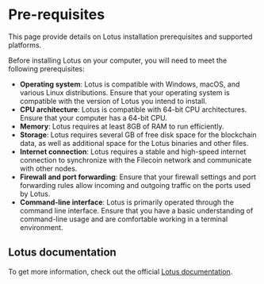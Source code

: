 # Pre-requisites

This page provide details on Lotus installation prerequisites and supported platforms.

Before installing Lotus on your computer, you will need to meet the following prerequisites:

* **Operating system**: Lotus is compatible with Windows, macOS, and various Linux distributions. Ensure that your operating system is compatible with the version of Lotus you intend to install.
* **CPU architecture**: Lotus is compatible with 64-bit CPU architectures. Ensure that your computer has a 64-bit CPU.
* **Memory**: Lotus requires at least 8GB of RAM to run efficiently.
* **Storage**: Lotus requires several GB of free disk space for the blockchain data, as well as additional space for the Lotus binaries and other files.
* **Internet connection**: Lotus requires a stable and high-speed internet connection to synchronize with the Filecoin network and communicate with other nodes.
* **Firewall and port forwarding**: Ensure that your firewall settings and port forwarding rules allow incoming and outgoing traffic on the ports used by Lotus.
* **Command-line interface**: Lotus is primarily operated through the command line interface. Ensure that you have a basic understanding of command-line usage and are comfortable working in a terminal environment.

## Lotus documentation

To get more information, check out the official [Lotus documentation](https://lotus.filecoin.io/lotus/install/prerequisites/).

